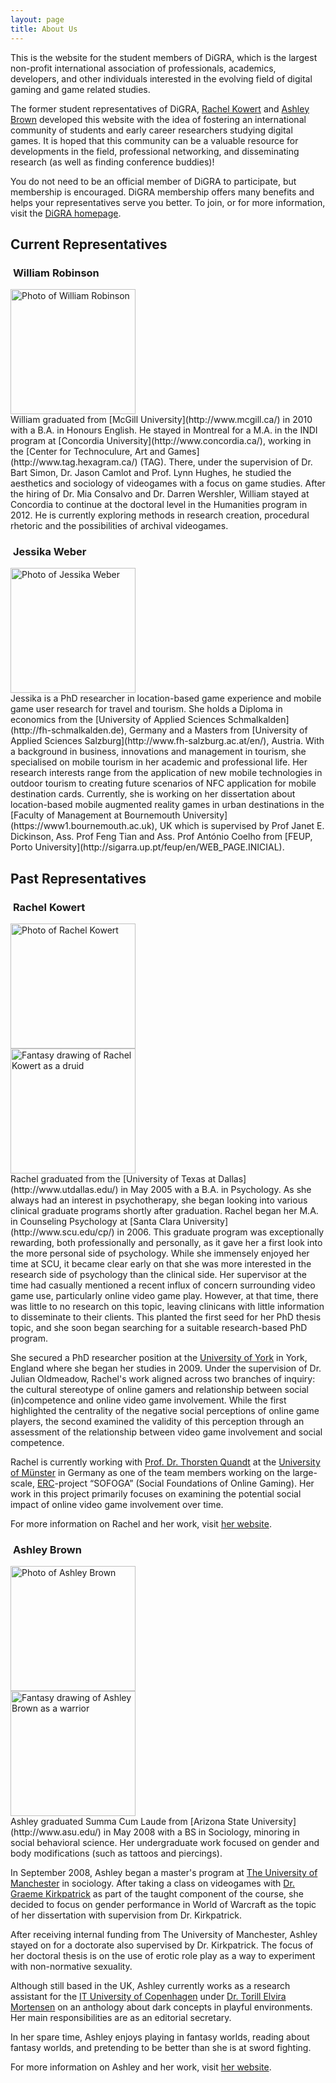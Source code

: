 ```yaml
---
layout: page
title: About Us
---
```


This is the website for the student members of DiGRA, which is the largest non-profit international association of professionals, academics, developers, and other individuals interested in the evolving field of digital gaming and game related studies.

The former student representatives of DiGRA, [Rachel Kowert](#rkowert) and [Ashley Brown](#abrown) developed this website with the idea of fostering an international community of students and early career researchers studying digital games. It is hoped that this community can be a valuable resource for developments in the field, professional  networking, and disseminating research (as well as finding conference buddies)!

You do not need to be an official member of DiGRA to participate, but membership is encouraged. DiGRA membership offers many benefits and helps your representatives  serve you better. To join, or for more information, visit the [DiGRA homepage](http://www.digra.org/join).

## Current Representatives

<h3><a id="wrobinsons" class="page-anchor">&nbsp;</a>William Robinson</h3>

<div class="profile-image">
  <img src="/img/wrobinson.jpg" alt="Photo of William Robinson" width="200" height="200" />
</div>
William graduated from [McGill University](http://www.mcgill.ca/) in 2010 with a B.A. in Honours English. He stayed in Montreal for a M.A. in the INDI program at [Concordia University](http://www.concordia.ca/), working in the [Center for Technoculure, Art and Games](http://www.tag.hexagram.ca/) (TAG). There, under the supervision of Dr. Bart Simon, Dr. Jason Camlot and Prof. Lynn Hughes, he studied the aesthetics and sociology of videogames with a focus on game studies. After the hiring of Dr. Mia Consalvo and Dr. Darren Wershler, William stayed at Concordia to continue at the doctoral level in the Humanities program in 2012. He is currently exploring methods in research creation, procedural rhetoric and the possibilities of archival videogames.

<h3><a id="jweber" class="page-anchor">&nbsp;</a>Jessika Weber</h3>

<div class="profile-image">
  <img src="/img/jweber.jpg" alt="Photo of Jessika Weber" width="200" height="200" />
</div>
Jessika is a PhD researcher in location-based game experience and mobile game user research for travel and tourism. She holds a Diploma in economics from the [University of Applied Sciences Schmalkalden](http://fh-schmalkalden.de), Germany and a Masters from [University of Applied Sciences Salzburg](http://www.fh-salzburg.ac.at/en/), Austria. With a background in business, innovations and management in tourism, she specialised on mobile tourism in her academic and professional life.  Her research interests range from the application of new mobile technologies in outdoor tourism to creating future scenarios of NFC application for mobile destination cards. Currently, she is working on her dissertation about location-based mobile augmented reality games in urban destinations in the [Faculty of Management at Bournemouth University](https://www1.bournemouth.ac.uk), UK which is supervised by Prof Janet E. Dickinson, Ass. Prof Feng Tian and Ass. Prof António Coelho from [FEUP, Porto University](http://sigarra.up.pt/feup/en/WEB_PAGE.INICIAL).

## Past Representatives

<h3><a id="rkowert" class="page-anchor">&nbsp;</a>Rachel Kowert</h3>

<div class="profile-image-flip"><div>
  <div class="front face"><img src="/img/rkowert.jpg" alt="Photo of Rachel Kowert" width="200" height="200" /></div>
  <div class="back face"><img src="/img/rkowert-fantasy.jpg" alt="Fantasy drawing of Rachel Kowert as a druid" width="200" height="200" /></div>
</div></div>
Rachel graduated from the [University of Texas at Dallas](http://www.utdallas.edu/) in May 2005 with a B.A. in Psychology. As she always had an interest in psychotherapy, she began looking into various clinical graduate programs shortly after graduation. Rachel began her M.A. in Counseling Psychology at [Santa Clara University](http://www.scu.edu/cp/) in 2006. This graduate program was exceptionally rewarding, both professionally and personally, as it gave her a first look into the more personal side of psychology. While she immensely enjoyed her time at SCU, it became clear early on that she was more interested in the research side of psychology than the clinical side. Her supervisor at the time had casually mentioned a recent influx of concern surrounding video game use, particularly online video game play. However, at that time, there was little to no research on this topic, leaving clinicans with little information to disseminate to their clients. This planted the first seed for her PhD thesis topic, and she soon began searching for a suitable research-based PhD program.

She secured a PhD researcher position at the [University of York](http://www.york.ac.uk/psychology/) in York, England where she began her studies in 2009. Under the supervision of Dr. Julian Oldmeadow, Rachel's work aligned across two branches of inquiry: the cultural stereotype of online gamers and relationship between social (in)competence and online video game involvement. While the first highlighted the centrality of the negative social perceptions of online game players, the second examined the validity of this perception through an assessment of the relationship between video game involvement and social competence.

Rachel is currently working with [Prof. Dr. Thorsten Quandt](http://www.uni-muenster.de/Kowi/en/personen/thorsten-quandt.html) at the [University of Münster](https://www.uni-muenster.de/en/) in Germany as one of the team members working on the large-scale, [ERC](http://erc.europa.eu/)-project “SOFOGA” (Social Foundations of Online Gaming). Her work in this project primarily focuses on examining the potential social impact of online video game involvement over time.

For more information on Rachel and her work, visit [her website](http://rkowert.com/).

<h3><a id="abrown" class="page-anchor">&nbsp;</a>Ashley Brown</h3>

<div class="profile-image-flip"><div>
  <div class="front face"><img src="/img/abrown.jpg" alt="Photo of Ashley Brown" width="200" height="200" /></div>
  <div class="back face"><img src="/img/abrown-fantasy.jpg" alt="Fantasy drawing of Ashley Brown as a warrior" width="200" height="200" /></div>
</div></div>
Ashley graduated Summa Cum Laude from [Arizona State University](http://www.asu.edu/) in May 2008 with a BS in Sociology, minoring in social behavioral science. Her undergraduate work focused on gender and body modifications (such as tattoos and piercings).

In September 2008, Ashley began a master's program at [The University of Manchester](http://www.socialsciences.manchester.ac.uk/disciplines/sociology/) in sociology. After taking a class on videogames with [Dr. Graeme Kirkpatrick](http://www.manchester.ac.uk/research/graeme.kirkpatrick/) as part of the taught component of the course, she decided to focus on gender performance in World of Warcraft as the topic of her dissertation with supervision from Dr. Kirkpatrick.

After receiving internal funding from The University of Manchester, Ashley stayed on for a doctorate also supervised by Dr. Kirkpatrick. The focus of her doctoral thesis is on the use of erotic role play as a way to experiment with non-normative sexuality.

Although still based in the UK, Ashley currently works as a research assistant for the [IT University of Copenhagen](http://www.itu.dk/en/) under [Dr. Torill Elvira Mortensen](http://torillsin.blogspot.de/) on an anthology about dark concepts in playful environments. Her main responsibilities are as an editorial secretary.

In her spare time, Ashley enjoys playing in fantasy worlds, reading about fantasy worlds, and pretending to be better than she is at sword fighting.

For more information on Ashley and her work, visit [her website](http://amlbrown.com/).
